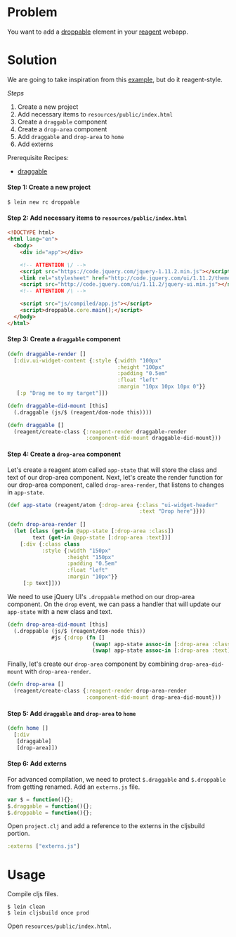 # Problem

You want to add a [droppable](http://jqueryui.com/droppable/) element in your [reagent](https://github.com/reagent-project/reagent) webapp.

# Solution

We are going to take inspiration from this [example](http://jqueryui.com/droppable/), but do it reagent-style.

*Steps*

1. Create a new project
2. Add necessary items to `resources/public/index.html`
3. Create a `draggable` component
4. Create a `drop-area` component
5. Add `draggable` and `drop-area` to `home`
6. Add externs

Prerequisite Recipes:

* [draggable](https://github.com/reagent-project/reagent-cookbook/tree/master/recipes/draggable)

#### Step 1: Create a new project

```
$ lein new rc droppable
```

#### Step 2: Add necessary items to `resources/public/index.html`

```html
<!DOCTYPE html>
<html lang="en">
  <body>
    <div id="app"></div>

    <!-- ATTENTION \/ -->
    <script src="https://code.jquery.com/jquery-1.11.2.min.js"></script>
    <link rel="stylesheet" href="http://code.jquery.com/ui/1.11.2/themes/smoothness/jquery-ui.min.css">
    <script src="http://code.jquery.com/ui/1.11.2/jquery-ui.min.js"></script>
    <!-- ATTENTION /\ -->

    <script src="js/compiled/app.js"></script>
    <script>droppable.core.main();</script>
  </body>
</html>
```

#### Step 3: Create a `draggable` component

```clojure
(defn draggable-render []
  [:div.ui-widget-content {:style {:width "100px"
                                   :height "100px" 
                                   :padding "0.5em"
                                   :float "left" 
                                   :margin "10px 10px 10px 0"}}
   [:p "Drag me to my target"]])

(defn draggable-did-mount [this]
  (.draggable (js/$ (reagent/dom-node this))))

(defn draggable []
  (reagent/create-class {:reagent-render draggable-render
                         :component-did-mount draggable-did-mount}))
```

#### Step 4: Create a `drop-area` component

Let's create a reagent atom called `app-state` that will store the class and text of our drop-area component.  Next, let's create the render function for our drop-area component, called `drop-area-render`, that listens to changes in `app-state`.


```clojure
(def app-state (reagent/atom {:drop-area {:class "ui-widget-header"
                                          :text "Drop here"}}))
										  
(defn drop-area-render []
  (let [class (get-in @app-state [:drop-area :class])
        text (get-in @app-state [:drop-area :text])]
    [:div {:class class
           :style {:width "150px" 
                   :height "150px"
                   :padding "0.5em" 
                   :float "left" 
                   :margin "10px"}}
     [:p text]]))
```

We need to use jQuery UI's `.droppable` method on our drop-area component.  On the `drop` event, we can pass a handler that will update our `app-state` with a new class and text.

```clojure
(defn drop-area-did-mount [this]
  (.droppable (js/$ (reagent/dom-node this))
              #js {:drop (fn []
                           (swap! app-state assoc-in [:drop-area :class] "ui-widget-header ui-state-highlight")
                           (swap! app-state assoc-in [:drop-area :text] "Dropped!"))}))
```

Finally, let's create our `drop-area` component by combining `drop-area-did-mount` with `drop-area-render`.

```clojure
(defn drop-area []
  (reagent/create-class {:reagent-render drop-area-render
                         :component-did-mount drop-area-did-mount}))
```

#### Step 5: Add `draggable` and `drop-area` to `home`

```clojure
(defn home []
  [:div
   [draggable]
   [drop-area]])
```

#### Step 6: Add externs

For advanced compilation, we need to protect `$.draggable` and `$.droppable` from getting renamed. Add an `externs.js` file.

```js
var $ = function(){};
$.draggable = function(){};
$.droppable = function(){};
```

Open `project.clj` and add a reference to the externs in the cljsbuild portion.

```clojure
:externs ["externs.js"]
```

# Usage

Compile cljs files.

```
$ lein clean
$ lein cljsbuild once prod
```

Open `resources/public/index.html`.

